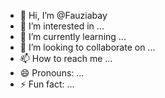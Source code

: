 - 👋 Hi, I’m @Fauziabay
- 👀 I’m interested in ...
- 🌱 I’m currently learning ...
- 💞️ I’m looking to collaborate on ...
- 📫 How to reach me ...
- 😄 Pronouns: ...
- ⚡ Fun fact: ...

<!---
Fauziabay/Fauziabay is a ✨ special ✨ repository because its `README.md` (this file) appears on your GitHub profile.
You can click the Preview link to take a look at your changes.
--->
